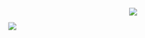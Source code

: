 <p align="center">
<img src="https://file.garden/ZsDIhjQ9dy2RG4Fr/ranandkarl"/>
</p>

![](https://komarev.com/ghpvc/?username=ranpos&color=dedede) <br>
